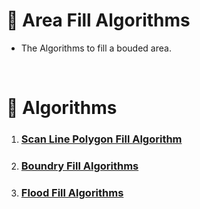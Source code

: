 # 🎨 Area Fill Algorithms
- The Algorithms to fill a bouded area.

&nbsp;
# 🤖 Algorithms
1. ### **[Scan Line Polygon Fill Algorithm](./ScanLinePolygonFill.md)**
2. ### **[Boundry Fill Algorithms](./BoundryFill.md)**
3. ### **[Flood Fill Algorithms](./FloodFill.md)**
